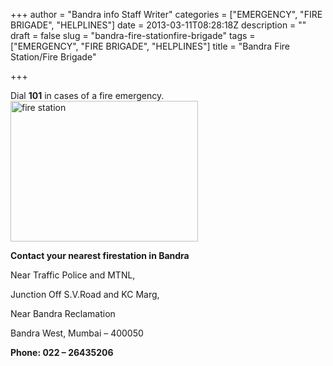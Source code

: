 +++
author = "Bandra info Staff Writer"
categories = ["EMERGENCY", "FIRE BRIGADE", "HELPLINES"]
date = 2013-03-11T08:28:18Z
description = ""
draft = false
slug = "bandra-fire-stationfire-brigade"
tags = ["EMERGENCY", "FIRE BRIGADE", "HELPLINES"]
title = "Bandra Fire Station/Fire Brigade"

+++


<p>Dial <strong>101</strong> in cases of a fire emergency.<a href="https://i1.wp.com/bandra.info/wp-content/uploads/2013/03/fire-station.png?ssl=1"><img loading="lazy" class="size-medium wp-image-593 alignright" alt="fire station" src="https://i1.wp.com/bandra.info/wp-content/uploads/2013/03/fire-station.png?resize=300%2C225&#038;ssl=1" width="300" height="225" srcset="https://i1.wp.com/bandra.info/wp-content/uploads/2013/03/fire-station.png?resize=300%2C225&amp;ssl=1 300w, https://i1.wp.com/bandra.info/wp-content/uploads/2013/03/fire-station.png?w=960&amp;ssl=1 960w" sizes="(max-width: 300px) 100vw, 300px" data-recalc-dims="1" /></a></p>
<p><strong>Contact your nearest firestation in Bandra</strong></p>
<p>Near Traffic Police and MTNL,</p>
<p>Junction Off S.V.Road and KC Marg,</p>
<p>Near Bandra Reclamation</p>
<p>Bandra West, Mumbai &#8211; 400050</p>
<p><strong>Phone: 022 &#8211; 26435206</strong></p>



